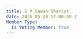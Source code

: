 ```yaml
---
title: S M Sawan Shariar
date: 2020-05-20 17:00:00 Z
Member Type:
  Is Voting Member: true
---
```



